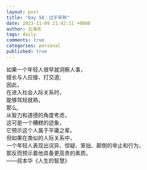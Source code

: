 ```yaml
---
layout: post
title: "Day 58：过于早熟"
date: 2023-11-09 21:42:11 +0800
author: 丘海东 
tags: daily
comments: true
categories: personal
published: true
---
```

如果一个年轻人很早就洞察人事，  
擅长与人应接、打交道;  
因此，  
在进入社会人际关系时，  
能够驾轻就熟，  
那么,  
从智力和道德的角度考虑，  
这可是一个糟糕的迹象，  
它预示这个人属于平庸之辈。  
但如果在类似的人际关系中，  
一个年轻人表现出诧异、惊疑、笨拙、颠倒的举止和行为，  
那反而预示着他具备更高贵的素质。  
	——叔本华《人生的智慧》

